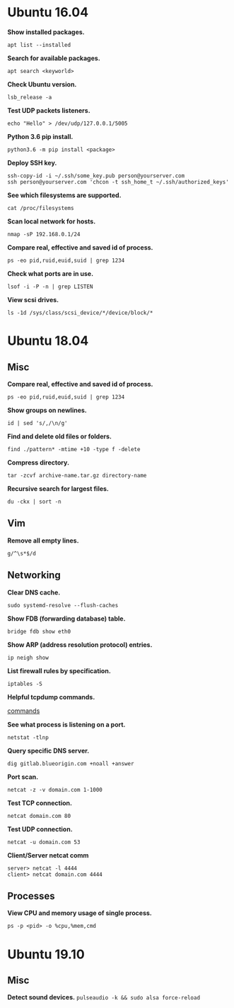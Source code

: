 # Ubuntu 16.04
**Show installed packages.**

`apt list --installed`

**Search for available packages.**

`apt search <keyworld>`

**Check Ubuntu version.**

`lsb_release -a`

**Test UDP packets listeners.**

`echo "Hello" > /dev/udp/127.0.0.1/5005`

**Python 3.6 pip install.**

`python3.6 -m pip install <package>`

**Deploy SSH key.**

```
ssh-copy-id -i ~/.ssh/some_key.pub person@yourserver.com
ssh person@yourserver.com 'chcon -t ssh_home_t ~/.ssh/authorized_keys'
```

**See which filesystems are supported.**

`cat /proc/filesystems`

**Scan local network for hosts.**

`nmap -sP 192.168.0.1/24`

**Compare real, effective and saved id of process.**

`ps -eo pid,ruid,euid,suid | grep 1234`

**Check what ports are in use.**

`lsof -i -P -n | grep LISTEN`

**View scsi drives.**

`ls -1d /sys/class/scsi_device/*/device/block/*`

# Ubuntu 18.04
## Misc
**Compare real, effective and saved id of process.**

`ps -eo pid,ruid,euid,suid | grep 1234`

**Show groups on newlines.**

`id | sed 's/,/\n/g'`

**Find and delete old files or folders.**

`find ./pattern* -mtime +10 -type f -delete`

**Compress directory.**

`tar -zcvf archive-name.tar.gz directory-name`

**Recursive search for largest files.**

`du -ckx | sort -n`

## Vim
**Remove all empty lines.**

`g/^\s*$/d`

## Networking
**Clear DNS cache.**

`sudo systemd-resolve --flush-caches`

**Show FDB (forwarding database) table.**

`bridge fdb show eth0`

**Show ARP (address resolution protocol) entries.**

`ip neigh show`

**List firewall rules by specification.**

`iptables -S`

**Helpful tcpdump commands.**

<a href="https://hackertarget.com/tcpdump-examples/">commands</a>

**See what process is listening on a port.**

`netstat -tlnp`

**Query specific DNS server.**

`dig gitlab.blueorigin.com +noall +answer`

**Port scan.**

`netcat -z -v domain.com 1-1000`

**Test TCP connection.**

`netcat domain.com 80`

**Test UDP connection.**

`netcat -u domain.com 53`

**Client/Server netcat comm**

```
server> netcat -l 4444
client> netcat domain.com 4444
````

## Processes
**View CPU and memory usage of single process.**

`ps -p <pid> -o %cpu,%mem,cmd`
# Ubuntu 19.10
## Misc
**Detect sound devices.**
`pulseaudio -k && sudo alsa force-reload`
